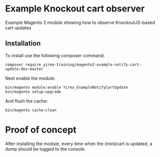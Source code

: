 # Example Knockout cart observer
Example Magento 2 module showing how to observe KnockoutJS-based cart updates

## Installation
To install use the following composer command:

    composer require yireo-training/magento2-example-notify-cart-update:dev-master

Next enable the module:

    bin/magento module:enable Yireo_ExampleNotifyCartUpdate
    bin/magento setup:upgrade
    
And flush the cache:

    bin/magento cache:clean

# Proof of concept
After installing the module, every time when the (mini)cart is updated, a dump should be logged to the console.
